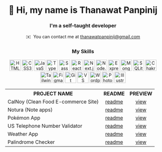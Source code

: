 <h1 align="center">👋 Hi, my name is Thanawat Panpinij</h1>

<h3 align="center">I'm a self-taught developer</h3>

<p align="center">✉️  You can contact me at <a href="mailto:thanawatpanpinij@gmail.com">thanawatpanpinij@gmail.com</a></p>

<h3 align="center">My Skills</h3>

<p align="center">
<a href="#" target="_blank" rel="noreferrer"><img src="https://raw.githubusercontent.com/danielcranney/readme-generator/main/public/icons/skills/html5-colored.svg" width="36" height="36" alt="HTML5" /></a>
<a href="#" target="_blank" rel="noreferrer"><img src="https://raw.githubusercontent.com/danielcranney/readme-generator/main/public/icons/skills/css3-colored.svg" width="36" height="36" alt="CSS3" /></a>
<a href="#" target="_blank" rel="noreferrer"><img src="https://raw.githubusercontent.com/danielcranney/readme-generator/main/public/icons/skills/javascript-colored.svg" width="36" height="36" alt="JavaScript" /></a>
<a href="#" target="_blank" rel="noreferrer"><img src="https://raw.githubusercontent.com/danielcranney/readme-generator/main/public/icons/skills/typescript-colored.svg" width="36" height="36" alt="TypeScript" /></a>
<a href="#" target="_blank" rel="noreferrer"><img src="https://raw.githubusercontent.com/danielcranney/readme-generator/main/public/icons/skills/sass-colored.svg" width="36" height="36" alt="Sass" /></a>
<a href="#" target="_blank" rel="noreferrer"><img src="https://raw.githubusercontent.com/danielcranney/readme-generator/main/public/icons/skills/react-colored.svg" width="36" height="36" alt="React" /></a>
<a href="#" target="_blank" rel="noreferrer"><img src="https://raw.githubusercontent.com/danielcranney/readme-generator/main/public/icons/skills/nextjs-dark.svg" width="36" height="36" alt="Next.js" /></a>
<a href="#" target="_blank" rel="noreferrer"><img src="https://raw.githubusercontent.com/danielcranney/readme-generator/main/public/icons/skills/nodejs-colored.svg" width="36" height="36" alt="Node.js" /></a>
<a href="#" target="_blank" rel="noreferrer"><img src="https://raw.githubusercontent.com/danielcranney/readme-generator/main/public/icons/skills/express-dark.svg" width="36" height="36" alt="Express.js" /></a>
<a href="#" target="_blank" rel="noreferrer"><img src="https://raw.githubusercontent.com/danielcranney/readme-generator/main/public/icons/skills/mongodb-colored.svg" width="36" height="36" alt="MongoDB" /></a>
<a href="#" target="_blank" rel="noreferrer"><img src="https://res.cloudinary.com/dsgtmtcmt/image/upload/v1751369443/sql_tu1clx.webp" width="36" height="36" alt="SQLite" /></a>
<a href="#" target="_blank" rel="noreferrer"><img src="https://raw.githubusercontent.com/danielcranney/readme-generator/main/public/icons/skills/chakra-colored.svg" width="36" height="36" alt="Chakra UI" /></a>
<a href="#" target="_blank" rel="noreferrer"><img src="https://raw.githubusercontent.com/danielcranney/readme-generator/main/public/icons/skills/tailwindcss-colored.svg" width="36" height="36" alt="Tailwind CSS" /></a>
<a href="#" target="_blank" rel="noreferrer"><img src="https://raw.githubusercontent.com/danielcranney/readme-generator/main/public/icons/skills/figma-colored.svg" width="36" height="36" alt="Figma" /></a>
<a href="#" target="_blank" rel="noreferrer"><img src="https://raw.githubusercontent.com/danielcranney/readme-generator/main/public/icons/skills/git-colored.svg" width="36" height="36" alt="Git" /></a>
<a href="#" target="_blank" rel="noreferrer"><img src="https://raw.githubusercontent.com/danielcranney/readme-generator/main/public/icons/skills/visualstudiocode-colored.svg" width="36" height="36" alt="VS Code" /></a>
<a href="#" target="_blank" rel="noreferrer"><img src="https://raw.githubusercontent.com/danielcranney/readme-generator/main/public/icons/skills/wordpress-colored.svg" width="36" height="36" alt="Wordpress" /></a>
<a href="#" target="_blank" rel="noreferrer"><img src="https://res.cloudinary.com/dsgtmtcmt/image/upload/v1751700559/photoshop_xrpcqq.webp" width="36" height="36" alt="Photoshop" /></a>
<a href="#" target="_blank" rel="noreferrer"><img src="https://res.cloudinary.com/dsgtmtcmt/image/upload/v1751700558/illustrator_jibd6n.webp" width="36" height="36" alt="Illustrator" /></a>
</p>

<table align="center">
  <tr>
    <th><strong>PROJECT NAME</strong></th>
    <th><strong>README</strong></th>
    <th><strong>PREVIEW</strong></th>
  </tr>
  <tr>
    <td>CalNoy (Clean Food E-commerce Site)</td>
    <td align="center"><a href="https://github.com/thanawatpanpinij/jsd9-catsudon-frontend" target="_blank" rel="noreferrer">readme</a></td>
    <td align="center"><a href="https://jsd9-catsudon-frontend.vercel.app/" target="_blank" rel="noreferrer">view</a></td>
  </tr>
  <tr>
    <td>Notura (Note apps)</td>
    <td align="center"><a href="https://github.com/thanawatpanpinij/notura-app-frontend" target="_blank" rel="noreferrer">readme</a></td>
    <td align="center"><a href="https://notura-app-frontend.vercel.app/" target="_blank" rel="noreferrer">view</a></td>
  </tr>
  <tr>
    <td>Pokémon App</td>
    <td align="center"><a href="https://github.com/thanawatpanpinij/Pokemon-app" target="_blank" rel="noreferrer">readme</a></td>
    <td align="center"><a href="https://codepen.io/thanawatpanpinij/full/gOVWjdq" target="_blank" rel="noreferrer">view</a></td>
  </tr>
  <tr>
    <td>US Telephone Number Validator</td>
    <td align="center"><a href="https://github.com/thanawatpanpinij/us-telephone-number-validator" target="_blank" rel="noreferrer">readme</a></td>
    <td align="center"><a href="https://codepen.io/thanawatpanpinij/full/poMPmGG" target="_blank" rel="noreferrer">view</a></td>
  </tr>
  <tr>
    <td>Weather App</td>
    <td align="center"><a href="https://github.com/thanawatpanpinij/Weather-App" target="_blank" rel="noreferrer">readme</a></td>
    <td align="center"><a href="https://codepen.io/thanawatpanpinij/full/BaXZRMY" target="_blank" rel="noreferrer">view</a></td>
  </tr>
  <tr>
    <td>Palindrome Checker</td>
    <td align="center"><a href="https://github.com/thanawatpanpinij/palindrome-checker" target="_blank" rel="noreferrer">readme</a></td>
    <td align="center"><a href="https://codepen.io/thanawatpanpinij/full/GRVmbKy" target="_blank" rel="noreferrer">view</a></td>
  </tr>
</table>
